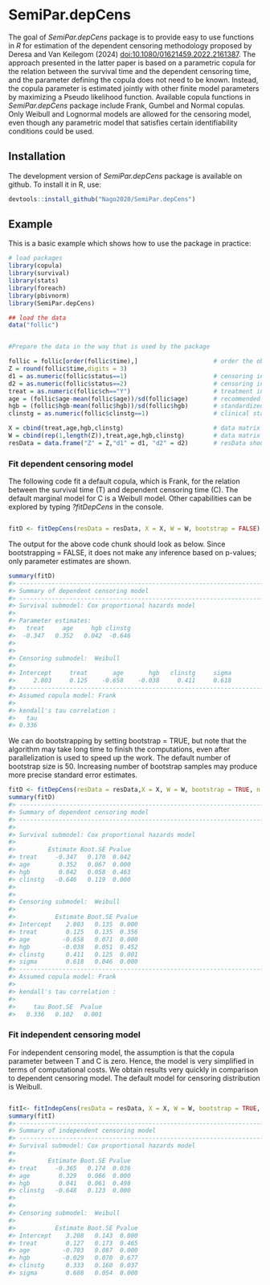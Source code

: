 
# SemiPar.depCens

The goal of *SemiPar.depCens* package is to provide easy to use
functions in *R* for estimation of the dependent censoring methodology
proposed by Deresa and Van Keilegom (2024)
<doi:10.1080/01621459.2022.2161387>. The approach presented in the
latter paper is based on a parametric copula for the relation between
the survival time and the dependent censoring time, and the parameter
defining the copula does not need to be known. Instead, the copula
parameter is estimated jointly with other finite model parameters by
maximizing a Pseudo likelihood function. Available copula functions in
*SemiPar.depCens* package include Frank, Gumbel and Normal copulas. Only
Weibull and Lognormal models are allowed for the censoring model, even
though any parametric model that satisfies certain identifiability
conditions could be used.

## Installation

The development version of *SemiPar.depCens* package is available on
github. To install it in R, use:

``` r
devtools::install_github("Nago2020/SemiPar.depCens")
```

## Example

This is a basic example which shows how to use the package in practice:

``` r
# load packages
library(copula)
library(survival)
library(stats)
library(foreach)
library(pbivnorm)
library(SemiPar.depCens)

## load the data
data("follic")
```

``` r

#Prepare the data in the way that is used by the package

follic = follic[order(follic$time),]                     # order the observed survival time
Z = round(follic$time,digits = 3)
d1 = as.numeric(follic$status==1)                        # censoring indicator for survival time T
d2 = as.numeric(follic$status==2)                        # censoring indicator for dependent censoring C
treat = as.numeric(follic$ch=="Y")                       # treatment indicator
age = (follic$age-mean(follic$age))/sd(follic$age)       # recommended to standardize continuous variables
hgb = (follic$hgb-mean(follic$hgb))/sd(follic$hgb)       # standardized hemoglobin
clinstg = as.numeric(follic$clinstg==1)                  # clinical stage

X = cbind(treat,age,hgb,clinstg)                         # data matrix for T, should be in matrix form
W = cbind(rep(1,length(Z)),treat,age,hgb,clinstg)        # data matrix for C, should be in matrix form
resData = data.frame("Z" = Z,"d1" = d1, "d2" = d2)       # resData should be a data frame
```

### Fit dependent censoring model

The following code fit a default copula, which is Frank, for the
relation between the survival time (T) and dependent censoring time (C).
The default marginal model for C is a Weibull model. Other capabilities
can be explored by typing *?fitDepCens* in the console.

``` r

fitD <- fitDepCens(resData = resData, X = X, W = W, bootstrap = FALSE)    
```

The output for the above code chunk should look as below. Since
bootstrapping = FALSE, it does not make any inference based on p-values;
only parameter estimates are shown.

``` r
summary(fitD)
#> ----------------------------------------------------------------------------------------------------
#> Summary of dependent censoring model
#> ----------------------------------------------------------------------------------------------------
#> Survival submodel: Cox proportional hazards model
#>  
#> Parameter estimates:
#>   treat     age     hgb clinstg 
#>  -0.347   0.352   0.042  -0.646 
#> 
#>  
#> Censoring submodel:  Weibull
#>  
#> Intercept     treat       age       hgb   clinstg     sigma 
#>     2.803     0.125    -0.658    -0.038     0.411     0.618
#> ----------------------------------------------------------------------------------------------------
#> Assumed copula model: Frank
#>  
#> kendall's tau correlation :
#>   tau 
#> 0.336
```

We can do bootstrapping by setting bootstrap = TRUE, but note that the
algorithm may take long time to finish the computations, even after
parallelization is used to speed up the work. The default number of
bootstrap size is 50. Increasing number of bootstrap samples may produce
more precise standard error estimates.

``` r
fitD <- fitDepCens(resData = resData,X = X, W = W, bootstrap = TRUE, n.boot = 50)    
summary(fitD)
#> ----------------------------------------------------------------------------------------------------
#> Summary of dependent censoring model
#> ----------------------------------------------------------------------------------------------------
#> 
#> Survival submodel: Cox proportional hazards model
#>  
#>         Estimate Boot.SE Pvalue
#> treat     -0.347   0.170  0.042
#> age        0.352   0.067  0.000
#> hgb        0.042   0.058  0.463
#> clinstg   -0.646   0.119  0.000
#> 
#>  
#> Censoring submodel:  Weibull
#>  
#>           Estimate Boot.SE Pvalue
#> Intercept    2.803   0.135  0.000
#> treat        0.125   0.135  0.356
#> age         -0.658   0.071  0.000
#> hgb         -0.038   0.051  0.452
#> clinstg      0.411   0.125  0.001
#> sigma        0.618   0.046  0.000
#> ----------------------------------------------------------------------------------------------------
#> Assumed copula model: Frank
#>  
#> kendall's tau correlation :
#> 
#>     tau Boot.SE  Pvalue 
#>   0.336   0.102   0.001
```

### Fit independent censoring model

For independent censoring model, the assumption is that the copula
parameter between T and C is zero. Hence, the model is very simplified
in terms of computational costs. We obtain results very quickly in
comparison to dependent censoring model. The default model for censoring
distribution is Weibull.

``` r

fitI<- fitIndepCens(resData = resData, X = X, W = W, bootstrap = TRUE, n.boot = 50)                       
summary(fitI)
#> ----------------------------------------------------------------------------------------------------
#> Summary of independent censoring model
#> ----------------------------------------------------------------------------------------------------
#> Survival submodel: Cox proportional hazards model
#>  
#>         Estimate Boot.SE Pvalue
#> treat     -0.365   0.174  0.036
#> age        0.329   0.066  0.000
#> hgb        0.041   0.061  0.498
#> clinstg   -0.648   0.123  0.000
#> 
#>  
#> Censoring submodel:  Weibull
#>  
#>           Estimate Boot.SE Pvalue
#> Intercept    3.208   0.143  0.000
#> treat        0.127   0.173  0.465
#> age         -0.703   0.087  0.000
#> hgb         -0.029   0.070  0.677
#> clinstg      0.333   0.160  0.037
#> sigma        0.608   0.054  0.000
```
